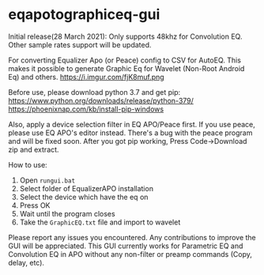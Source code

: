 # eqapotographiceq-gui
Initial release(28 March 2021): Only supports 48khz for Convolution EQ. Other sample rates support will be updated.

For converting Equalizer Apo (or Peace) config to CSV for AutoEQ. This makes it possible to generate Graphic Eq for Wavelet (Non-Root Android Eq) and others.
https://i.imgur.com/fjK8muf.png

Before use, please download python 3.7 and get pip:
https://www.python.org/downloads/release/python-379/
https://phoenixnap.com/kb/install-pip-windows

Also, apply a device selection filter in EQ APO/Peace first.
If you use peace, please use EQ APO's editor instead. There's a bug with the peace program and will be fixed soon.
After you got pip working, Press Code->Download zip and extract.

How to use:
1. Open `rungui.bat`
2. Select folder of EqualizerAPO installation
3. Select the device which have the eq on
4. Press OK
5. Wait until the program closes
6. Take the `GraphicEQ.txt` file and import to wavelet

Please report any issues you encountered. Any contributions to improve the GUI will be appreciated. 
This GUI currently works for Parametric EQ and Convolution EQ in APO without any non-filter or preamp commands (Copy, delay, etc).
